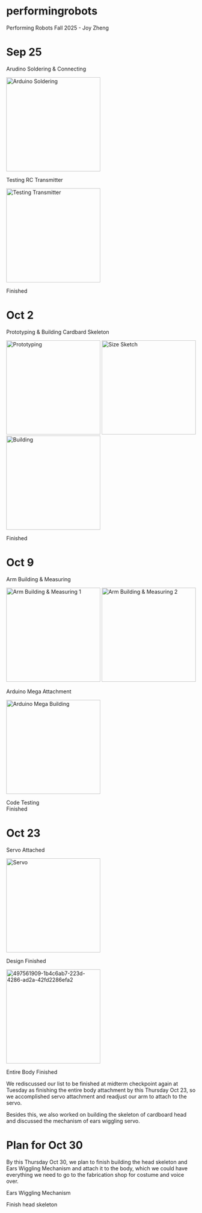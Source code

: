 # performingrobots
Performing Robots Fall 2025 - Joy Zheng

# Sep 25
Arudino Soldering & Connecting

<img src="https://github.com/user-attachments/assets/bf65d4a6-c749-4e1e-a3c8-c8b8487a5cc9" alt="Arduino Soldering" width="250" style="height:auto;" />

Testing RC Transmitter

<img src="https://github.com/user-attachments/assets/1b396cde-1561-4e67-8fcc-66b3744266d6" alt="Testing Transmitter" width="250" style="height:auto;" />

Finished



# Oct 2
Prototyping & Building Cardbard Skeleton

<img src="https://github.com/user-attachments/assets/a3e58bad-e634-40e1-ab1e-58697cf8e3a9" alt="Prototyping" width="250" style="height:auto;" />
<img src="https://github.com/user-attachments/assets/3e4228b0-a1c9-4125-b834-30c5b01becab" alt="Size Sketch" width="250" style="height:auto;" />
<img src="https://github.com/user-attachments/assets/56a9a19a-a2cc-45f7-863c-713b59e43d96" alt="Building" width="250" style="height:auto;" />

Finished

# Oct 9
Arm Building & Measuring

<img src="https://github.com/user-attachments/assets/ccb640eb-003d-4e76-a442-d628d5e60197" alt="Arm Building & Measuring 1" width="250" style="height:auto;" />
<img src="https://github.com/user-attachments/assets/4181a628-df42-4f8c-92d1-8848817d4724" alt="Arm Building & Measuring 2" width="250" style="height:auto;" />

Arduino Mega Attachment

<img src="https://github.com/user-attachments/assets/5fc7dbfc-743a-45bc-bd57-7e526a9ea6bb" alt="Arduino Mega Building" width="250" style="height:auto;" />

Code Testing  
Finished

# Oct 23
Servo Attached

<img src="https://github.com/user-attachments/assets/1426f04a-895b-4377-8518-4fc75c7733e4" alt="Servo" width="250" style="height:auto;" />

Design Finished

<img src="https://github.com/user-attachments/assets/751359aa-cdee-46fb-819f-09203b0cb613" alt="497561909-1b4c6ab7-223d-4286-ad2a-42fd2286efa2" width="250" style="height:auto;" />

Entire Body Finished 

We rediscussed our list to be finished at midterm checkpoint again at Tuesday as finishing the entire body attachment by this Thursday Oct 23, so we accomplished servo attachment and readjust our arm to attach to the servo.

Besides this, we also worked on building the skeleton of cardboard head and discussed the mechanism of ears wiggling servo.

# Plan for Oct 30
By this Thursday Oct 30, we plan to finish building the head skeleton and Ears Wiggling Mechanism and attach it to the body, which we could have everything we need to go to the fabrication shop for costume and voice over.

Ears Wiggling Mechanism

Finish head skeleton
